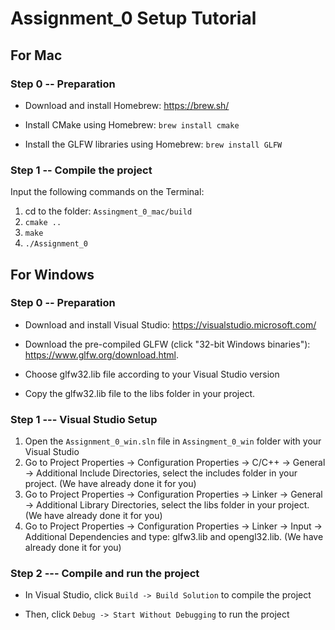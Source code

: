 

# Assignment_0 Setup Tutorial



## For Mac

### Step 0 -- Preparation

- Download and install Homebrew: https://brew.sh/ 

- Install CMake using Homebrew: `brew install cmake`

- Install the GLFW libraries using Homebrew: `brew install GLFW`

### Step 1 -- Compile the project

Input the following commands on the Terminal: 
1. cd to the folder: `Assingment_0_mac/build`
2. `cmake ..`
3. `make`
4. `./Assignment_0`



## For Windows

### Step 0 -- Preparation

- Download and install Visual Studio: https://visualstudio.microsoft.com/

- Download the pre-compiled GLFW (click "32-bit Windows binaries"): https://www.glfw.org/download.html. 

- Choose glfw32.lib file according to your Visual Studio version

- Copy the glfw32.lib file to the libs folder in your project.

### Step 1 --- Visual Studio Setup

1. Open the `Assignment_0_win.sln` file in `Assingment_0_win` folder with your Visual Studio
2. Go to Project Properties -> Configuration Properties -> C/C++ -> General -> Additional Include Directories, select the includes folder in your project. (We have already done it for you)
3. Go to Project Properties -> Configuration Properties -> Linker -> General -> Additional Library Directories, select the libs folder in your project. (We have already done it for you)
4. Go to Project Properties -> Configuration Properties -> Linker -> Input -> Additional Dependencies and type: glfw3.lib and opengl32.lib. (We have already done it for you)

### Step 2 --- Compile and run the project

- In Visual Studio, click `Build -> Build Solution` to compile the project

- Then, click `Debug -> Start Without Debugging` to run the project

